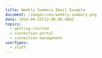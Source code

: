 ```yaml
---
title: Weekly Summary Email Example
document: /images/cms/weekly-summary.png
date: 2024-04-25T12:00:00.000Z
topics:
  - getting-started
  - connection-portal
  - connection-management
userTypes:
  - staff
---
```

